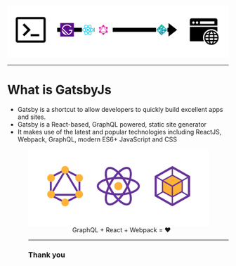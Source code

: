 
<img src="gatsby_flow.jpeg" alt="gatsby flow"/>

---

<h1 style="">What is GatsbyJs</h1>
<ul>
 <li>
 Gatsby is a shortcut to allow developers to quickly build excellent apps and sites.
 </li>
  <li>
    Gatsby is a React-based, GraphQL powered, static site generator
  </li>
  <li>
    It makes use of the latest and popular technologies including ReactJS, Webpack, GraphQL, modern ES6+ JavaScript and CSS
  </li>
<ul>
<div style="margin-right: 10%;">
    <img src="gatsby_react.png" alt="gatsby react"/>
</div>
<div style="margin-top: -0.25rem">
    <span style="margin-left: 22%;">GraphQL + React + Webpack = ❤</span>
</div>

---

### Thank you